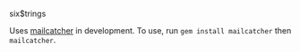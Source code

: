 six$trings

Uses [mailcatcher](https://mailcatcher.me/) in development. To use, run ``gem install mailcatcher`` then ``mailcatcher``.
